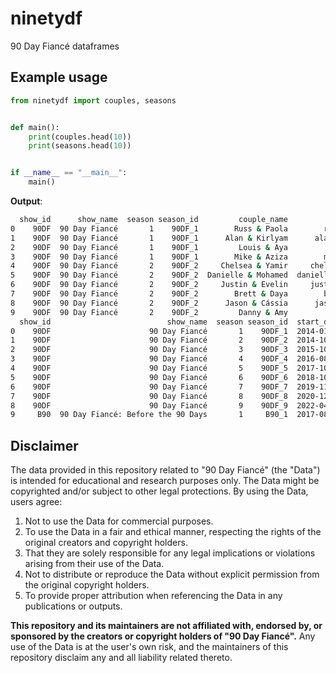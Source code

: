 # ninetydf

90 Day Fiancé dataframes

## Example usage

```python
from ninetydf import couples, seasons


def main():
    print(couples.head(10))
    print(seasons.head(10))


if __name__ == "__main__":
    main()

```

**Output**:

```bash
  show_id      show_name  season season_id         couple_name         couple_id            appearance_id
0    90DF  90 Day Fiancé       1    90DF_1        Russ & Paola        russ_paola        russ_paola_90DF_1
1    90DF  90 Day Fiancé       1    90DF_1      Alan & Kirlyam      alan_kirlyam      alan_kirlyam_90DF_1
2    90DF  90 Day Fiancé       1    90DF_1         Louis & Aya         louis_aya         louis_aya_90DF_1
3    90DF  90 Day Fiancé       1    90DF_1        Mike & Aziza        mike_aziza        mike_aziza_90DF_1
4    90DF  90 Day Fiancé       2    90DF_2     Chelsea & Yamir     chelsea_yamir     chelsea_yamir_90DF_2
5    90DF  90 Day Fiancé       2    90DF_2  Danielle & Mohamed  danielle_mohamed  danielle_mohamed_90DF_2
6    90DF  90 Day Fiancé       2    90DF_2     Justin & Evelin     justin_evelin     justin_evelin_90DF_2
7    90DF  90 Day Fiancé       2    90DF_2        Brett & Daya        brett_daya        brett_daya_90DF_2
8    90DF  90 Day Fiancé       2    90DF_2      Jason & Cássia      jason_cássia      jason_cássia_90DF_2
9    90DF  90 Day Fiancé       2    90DF_2         Danny & Amy         danny_amy         danny_amy_90DF_2
  show_id                          show_name  season season_id  start_date    end_date
0    90DF                      90 Day Fiancé       1    90DF_1  2014-01-12  2014-02-23
1    90DF                      90 Day Fiancé       2    90DF_2  2014-10-19  2014-12-28
2    90DF                      90 Day Fiancé       3    90DF_3  2015-10-11  2015-12-06
3    90DF                      90 Day Fiancé       4    90DF_4  2016-08-22  2016-11-20
4    90DF                      90 Day Fiancé       5    90DF_5  2017-10-08  2017-12-18
5    90DF                      90 Day Fiancé       6    90DF_6  2018-10-21  2019-01-13
6    90DF                      90 Day Fiancé       7    90DF_7  2019-11-03  2020-02-17
7    90DF                      90 Day Fiancé       8    90DF_8  2020-12-06  2021-02-21
8    90DF                      90 Day Fiancé       9    90DF_9  2022-04-17  2022-08-21
9     B90  90 Day Fiancé: Before the 90 Days       1     B90_1  2017-08-06  2017-10-30
```

## Disclaimer

The data provided in this repository related to "90 Day Fiancé" (the "Data")
is intended for educational and research purposes only. The Data might be
copyrighted and/or subject to other legal protections.
By using the Data, users agree:

1. Not to use the Data for commercial purposes.
2. To use the Data in a fair and ethical manner, respecting the rights of the original creators and copyright holders.
3. That they are solely responsible for any legal implications or violations arising from their use of the Data.
4. Not to distribute or reproduce the Data without explicit permission from the original copyright holders.
5. To provide proper attribution when referencing the Data in any publications or outputs.

**This repository and its maintainers are not affiliated with, endorsed by,
or sponsored by the creators or copyright holders of "90 Day Fiancé".**
Any use of the Data is at the user's own risk, and the maintainers
of this repository disclaim any and all liability related thereto.
